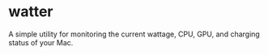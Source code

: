 # watter
A simple utility for monitoring the current wattage, CPU, GPU, and charging status of your Mac. 
